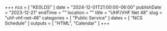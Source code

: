 +++
ncs = [ "KE0LDS" ]
date = "2024-12-01T21:00:00-06:00"
publishDate = "2023-12-21"
endTime = ""
location = ""
title = "UHF/VHF Net 48"
slug = "uhf-vhf-net-48"
categories = [ "Public Service" ]
dates = [ "NCS Schedule" ]
outputs = [ "HTML", "Calendar" ]
+++
